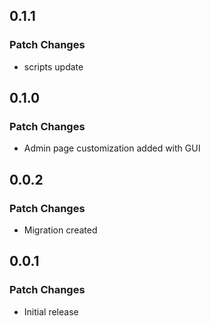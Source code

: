 ## 0.1.1

### Patch Changes

- scripts update

## 0.1.0

### Patch Changes

- Admin page customization added with GUI

## 0.0.2

### Patch Changes

- Migration created

## 0.0.1

### Patch Changes

- Initial release
